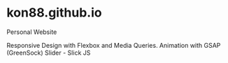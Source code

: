 # kon88.github.io
Personal Website

Responsive Design with Flexbox and Media Queries.
Animation with GSAP (GreenSock)
Slider - Slick JS
